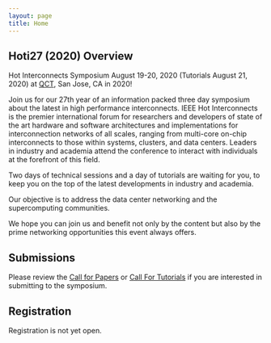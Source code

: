 ```yaml
---
layout: page
title: Home
---
```

## Hoti27 (2020) Overview

Hot Interconnects Symposium August 19-20, 2020 (Tutorials August 21, 2020) at [QCT](https://www.qct.io/), San Jose, CA in 2020!

Join us for our 27th year of an information packed three day symposium about the latest in high performance interconnects. IEEE Hot Interconnects is the premier international forum for researchers and developers of state of the art hardware and software architectures and implementations for interconnection networks of all scales, ranging from multi-core on-chip interconnects to those within systems, clusters, and data centers. Leaders in industry and academia attend the conference to interact with individuals at the forefront of this field.

Two days of technical sessions and a day of tutorials are waiting for you, to keep you on the top of the latest developments in industry and academia.

Our objective is to address the data center networking and the supercomputing communities.

We hope you can join us and benefit not only by the content but also by the prime networking opportunities this event always offers.

## Submissions

Please review the [Call for Papers](call-for-papers.html) or [Call For Tutorials](call-for-tutorials.html) if you are interested in submitting to the symposium.

## Registration

Registration is not yet open.
